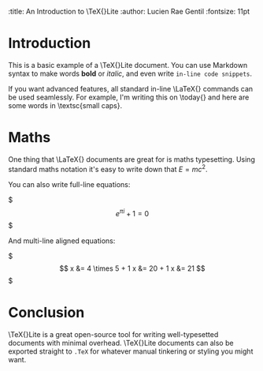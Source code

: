 :title: An Introduction to \TeX{}Lite
:author: Lucien Rae Gentil
:fontsize: 11pt

# Introduction

This is a basic example of a \TeX{}Lite document. You can use Markdown syntax to make words **bold** or *italic*, and even write `in-line code snippets`.

If you want advanced features, all standard in-line \LaTeX{} commands can be used seamlessly. For example, I'm writing this on \today{} and here are some words in \textsc{small caps}.

# Maths

One thing that \LaTeX{} documents are great for is maths typesetting. Using standard maths notation it's easy to write down that $E = mc^2$.

You can also write full-line equations:

$$$
    e^{\pi i} + 1 = 0
$$$

And multi-line aligned equations:

$$$
    x &= 4 \times 5 + 1
    x &= 20 + 1
    x &= 21
$$$

# Conclusion

\TeX{}Lite is a great open-source tool for writing well-typesetted documents with minimal overhead. \TeX{}Lite documents can also be exported straight to `.TeX` for whatever manual tinkering or styling you might want.